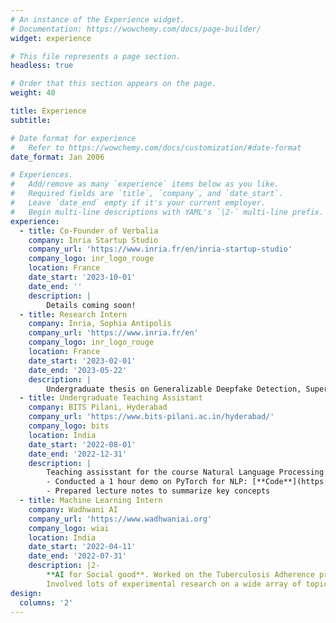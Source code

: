```yaml
---
# An instance of the Experience widget.
# Documentation: https://wowchemy.com/docs/page-builder/
widget: experience

# This file represents a page section.
headless: true

# Order that this section appears on the page.
weight: 40

title: Experience
subtitle:

# Date format for experience
#   Refer to https://wowchemy.com/docs/customization/#date-format
date_format: Jan 2006

# Experiences.
#   Add/remove as many `experience` items below as you like.
#   Required fields are `title`, `company`, and `date_start`.
#   Leave `date_end` empty if it's your current employer.
#   Begin multi-line descriptions with YAML's `|2-` multi-line prefix.
experience:
  - title: Co-Founder of Verbalia
    company: Inria Startup Studio
    company_url: 'https://www.inria.fr/en/inria-startup-studio'
    company_logo: inr_logo_rouge
    location: France
    date_start: '2023-10-01'
    date_end: ''
    description: |
        Details coming soon!
  - title: Research Intern
    company: Inria, Sophia Antipolis
    company_url: 'https://www.inria.fr/en'
    company_logo: inr_logo_rouge
    location: France
    date_start: '2023-02-01'
    date_end: '2023-05-22'
    description: |
        Undergraduate thesis on Generalizable Deepfake Detection, Supervised by Dr. Abhijt Das and Dr. Antitza Dantcheva. 
  - title: Undergraduate Teaching Assistant
    company: BITS Pilani, Hyderabad
    company_url: 'https://www.bits-pilani.ac.in/hyderabad/'
    company_logo: bits
    location: India
    date_start: '2022-08-01'
    date_end: '2022-12-31'
    description: |
        Teaching assisstant for the course Natural Language Processing.
        - Conducted a 1 hour demo on PyTorch for NLP: [**Code**](https://github.com/greenfish8090/PyTorch-Demo-NLP)
        - Prepared lecture notes to summarize key concepts
  - title: Machine Learning Intern
    company: Wadhwani AI
    company_url: 'https://www.wadhwaniai.org'
    company_logo: wiai
    location: India
    date_start: '2022-04-11'
    date_end: '2022-07-31'
    description: |2-
        **AI for Social good**. Worked on the Tuberculosis Adherence project.\
        Involved lots of experimental research on a wide array of topics.
design:
  columns: '2'
---
```

